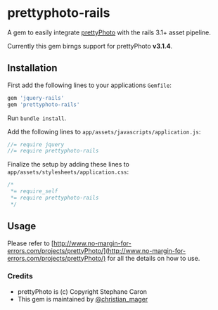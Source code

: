 prettyphoto-rails
=================

A gem to easily integrate [prettyPhoto](http://www.no-margin-for-errors.com/projects/prettyPhoto/) with the rails 3.1+ asset pipeline.

Currently this gem birngs support for prettyPhoto **v3.1.4**.

## Installation

First add the following lines to your applications `Gemfile`:

``` ruby
gem 'jquery-rails'
gem 'prettyphoto-rails'
```

Run `bundle install`.

Add the following lines to `app/assets/javascripts/application.js`:

``` javascript
//= require jquery
//= require prettyphoto-rails
```

Finalize the setup by adding these lines to `app/assets/stylesheets/application.css`:

``` css
/*
 *= require_self
 *= require prettyphoto-rails 
 */
```

## Usage

Please refer to [http://www.no-margin-for-errors.com/projects/prettyPhoto/](http://www.no-margin-for-errors.com/projects/prettyPhoto/)
for all the details on how to use. 

### Credits

* prettyPhoto is (c) Copyright Stephane Caron
* This gem is maintained by [@christian_mager](https://www.twitter.com/#!/christian_mager)

